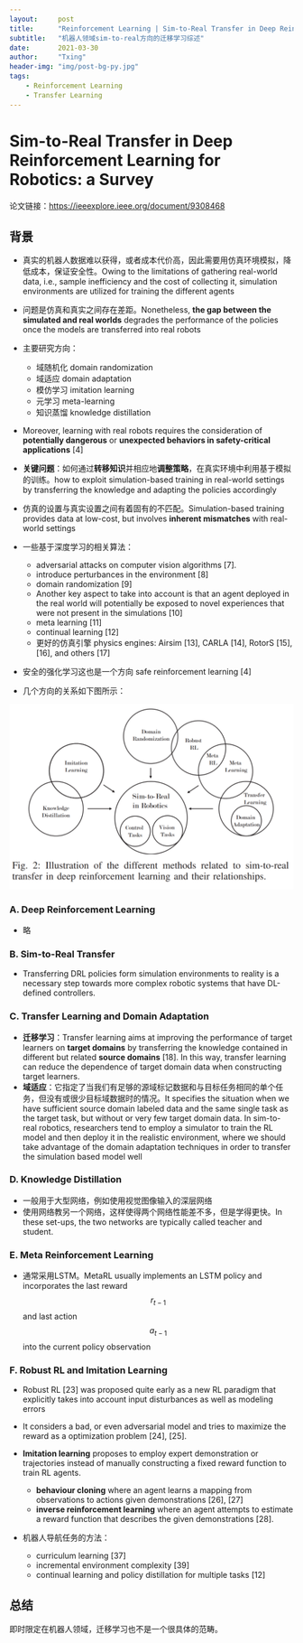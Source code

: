 ```yaml
---
layout:     post
title:      "Reinforcement Learning | Sim-to-Real Transfer in Deep Reinforcement Learning for Robotics a Survey"
subtitle:   "机器人领域sim-to-real方向的迁移学习综述"
date:       2021-03-30
author:     "Txing"
header-img: "img/post-bg-py.jpg"
tags:
    - Reinforcement Learning
    - Transfer Learning
---
```


# Sim-to-Real Transfer in Deep Reinforcement Learning for Robotics: a Survey

论文链接：https://ieeexplore.ieee.org/document/9308468

## 背景

- 真实的机器人数据难以获得，或者成本代价高，因此需要用仿真环境模拟，降低成本，保证安全性。Owing to the limitations of gathering real-world data, i.e., sample inefficiency and the cost of collecting it, simulation environments are utilized for training the different agents
- 问题是仿真和真实之间存在差距。Nonetheless, **the gap between the simulated and real worlds** degrades the performance of the policies once the models are transferred into real robots

- 主要研究方向：
  - 域随机化 domain randomization
  - 域适应 domain adaptation
  - 模仿学习 imitation learning
  - 元学习 meta-learning
  - 知识蒸馏 knowledge distillation

- Moreover, learning with real robots requires the consideration of **potentially dangerous** or **unexpected behaviors in safety-critical applications** [4]

- **关键问题**：如何通过**转移知识**并相应地**调整策略**，在真实环境中利用基于模拟的训练。how to exploit simulation-based training in real-world settings by transferring the knowledge and adapting the policies accordingly

- 仿真的设置与真实设置之间有着固有的不匹配。Simulation-based training provides data at low-cost, but involves **inherent mismatches** with real-world settings

- 一些基于深度学习的相关算法：

  - adversarial attacks on computer vision algorithms [7].
  - introduce perturbances in the environment [8]
  - domain randomization [9]
  - Another key aspect to take into account is that an agent deployed in the real world will potentially be exposed to novel experiences that were not present in the simulations [10]
  - meta learning [11]
  - continual learning [12]
  -  更好的仿真引擎 physics engines: Airsim [13], CARLA [14], RotorS [15], [16], and others [17]

- 安全的强化学习这也是一个方向 safe reinforcement learning [4]

- 几个方向的关系如下图所示：

![](https://raw.githubusercontent.com/txing-casia/txing-casia.github.io/master/img/20210330-1.png)

### A. Deep Reinforcement Learning

- 略

### B. Sim-to-Real Transfer

- Transferring DRL policies form simulation environments to reality is a necessary step towards more complex robotic systems that have DL-defined controllers.

### C. Transfer Learning and Domain Adaptation

- **迁移学习**：Transfer learning aims at improving the performance of target learners on **target domains** by transferring the knowledge contained in different but related **source domains** [18]. In this way, transfer learning can reduce the dependence of target domain data when constructing target learners.
- **域适应**：它指定了当我们有足够的源域标记数据和与目标任务相同的单个任务，但没有或很少目标域数据时的情况。It specifies the situation when we have sufficient source domain labeled data and the same single task as the target task, but without or very few target domain data. In sim-to-real robotics, researchers tend to employ a simulator to train the RL model and then deploy it in the realistic environment, where we should take advantage of the domain adaptation techniques in order to transfer the simulation based model well

### D. Knowledge Distillation

- 一般用于大型网络，例如使用视觉图像输入的深层网络
- 使用网络教另一个网络，这样使得两个网络性能差不多，但是学得更快。In these set-ups, the two networks are typically called teacher and student.

### E. Meta Reinforcement Learning

- 通常采用LSTM。MetaRL usually implements an LSTM policy and incorporates the last reward $$r_{t−1}$$ and last action $$a_{t−1}$$ into the current policy observation

### F. Robust RL and Imitation Learning

- Robust RL [23] was proposed quite early as a new RL paradigm that explicitly takes into account input disturbances as well as modeling errors
- It considers a bad, or even adversarial model and tries to maximize the reward as a optimization problem [24], [25].

- **Imitation learning** proposes to employ expert demonstration or trajectories instead of manually constructing a fixed reward function to train RL agents.
  - **behaviour cloning** where an agent learns a mapping from observations to actions given demonstrations [26], [27]
  - **inverse reinforcement learning** where an agent attempts to estimate a reward function that describes the given demonstrations [28].

- 机器人导航任务的方法：
  - curriculum learning [37]
  - incremental environment complexity [39]
  - continual learning and policy distillation for multiple tasks [12]


## 总结

即时限定在机器人领域，迁移学习也不是一个很具体的范畴。




